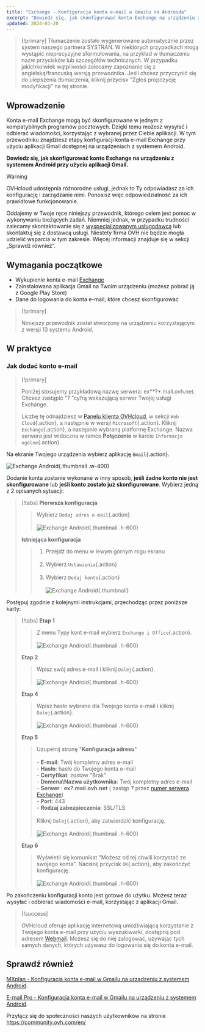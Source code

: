 ```yaml
---
title: "Exchange - Konfiguracja konta e-mail w Gmailu na Androida"
excerpt: "Dowiedz się, jak skonfigurować konto Exchange na urządzeniu z systemem Android poprzez aplikację Gmail"
updated: 2024-03-20
---
```


<style>
.w-400 {
  max-width:400px !important;
}
.h-600 {
  max-height:600px !important;
}
</style>

> [!primary]
> Tłumaczenie zostało wygenerowane automatycznie przez system naszego partnera SYSTRAN. W niektórych przypadkach mogą wystąpić nieprecyzyjne sformułowania, na przykład w tłumaczeniu nazw przycisków lub szczegółów technicznych. W przypadku jakichkolwiek wątpliwości zalecamy zapoznanie się z angielską/francuską wersją przewodnika. Jeśli chcesz przyczynić się do ulepszenia tłumaczenia, kliknij przycisk "Zgłoś propozycję modyfikacji” na tej stronie.
>

## Wprowadzenie

Konta e-mail Exchange mogą być skonfigurowane w jednym z kompatybilnych programów pocztowych. Dzięki temu możesz wysyłać i odbierać wiadomości, korzystając z wybranej przez Ciebie aplikacji. W tym przewodniku znajdziesz etapy konfiguracji konta e-mail Exchange przy użyciu aplikacji Gmail dostępnej na urządzeniach z systemem Android.

**Dowiedz się, jak skonfigurować konto Exchange na urządzeniu z systemem Android przy użyciu aplikacji Gmail.**

> [!warning]
>
> OVHcloud udostępnia różnorodne usługi, jednak to Ty odpowiadasz za ich konfigurację i zarządzanie nimi. Ponosisz więc odpowiedzialność za ich prawidłowe funkcjonowanie.
>
> Oddajemy w Twoje ręce niniejszy przewodnik, którego celem jest pomoc w wykonywaniu bieżących zadań. Niemniej jednak, w przypadku trudności zalecamy skontaktowanie się z [wyspecjalizowanym usługodawcą](/links/partner) lub skontaktuj się z dostawcą usługi. Niestety firma OVH nie będzie mogła udzielić wsparcia w tym zakresie. Więcej informacji znajduje się w sekcji „Sprawdź również”.


## Wymagania początkowe

- Wykupienie konta e-mail [Exchange](/links/web/emails)
- Zainstalowana aplikacja Gmail na Twoim urządzeniu (możesz pobrać ją z Google Play Store)
- Dane do logowania do konta e-mail, które chcesz skonfigurować

> [!primary]
>
> Niniejszy przewodnik został stworzony na urządzeniu korzystającym z wersji 13 systemu Android.
>

## W praktyce

### Jak dodać konto e-mail

> [!primary]
>
> Poniżej stosujemy przykładową nazwę serwera: ex**?*.mail.ovh.net. Chcesz zastąpić "? "cyfrą wskazującą serwer Twojej usługi Exchange.
>
> Liczbę tę odnajdziesz w [Panelu klienta OVHcloud](/links/manager), w sekcji `Web Cloud`{.action}, a następnie w wersji `Microsoft`{.action}.
> Kliknij `Exchange`{.action}, a następnie wybraną platformę Exchange. Nazwa serwera jest widoczna w ramce **Połączenie** w karcie `Informacje ogólne`{.action}.

Na ekranie Twojego urządzenia wybierz aplikację `Gmail`{.action}.

![Exchange Android](images/exchange-android-00.png){.thumbnail .w-400}

Dodanie konta zostanie wykonane w inny sposób, **jeśli żadne konto nie jest skonfigurowane** lub **jeśli konto zostało już skonfigurowane**. Wybierz jedną z 2 opisanych sytuacji:

> [!tabs]
> **Pierwsza konfiguracja**
>>
>> Wybierz `Dodaj adres e-mail`{.action}<br><br>
>> ![Exchange Android](images/android-first.png){.thumbnail .h-600}
>>
> **Istniejąca konfiguracja**
>>
>> 1. Przejdź do menu w lewym górnym rogu ekranu<br><br>
>> 2. Wybierz `Ustawienia`{.action}<br><br>
>> 3. Wybierz `Dodaj konto`{.action}<br><br>
>> ![Exchange Android](images/android-existing.png){.thumbnail}
>>

Postępuj zgodnie z kolejnymi instrukcjami, przechodząc przez poniższe karty:

> [!tabs]
> **Etap 1**
>> Z menu Typy kont e-mail wybierz `Exchange i Office`{.action}.<br><br>
>> ![Exchange Android](images/exchange-android-01.png){.thumbnail .h-600}
>>
> **Etap 2**
>> Wpisz swój adres e-mail i kliknij `Dalej`{.action}.<br><br>
>> ![Exchange Android](images/exchange-android-02.png){.thumbnail .h-600}
>>
> **Etap 4**
>> Wpisz hasło wybrane dla Twojego konta e-mail i kliknij `Dalej`{.action}.<br><br>
>> ![Exchange Android](images/exchange-android-03.png){.thumbnail .h-600}
>>
> **Etap 5**
>> Uzupełnij stronę "**Konfiguracja adresu**"<br><br>- **E-mail**: Twój kompletny adres e-mail<br>- **Hasło**: hasło do Twojego konta e-mail<br>- **Certyfikat**: zostaw "Brak"<br>- **Domena\Nazwa użytkownika**: Twój kompletny adres e-mail<br>- **Serwer** : **ex?.mail.ovh.net** ( zastąp **?** przez [numer serwera Exchange](#addaccount))<br>- **Port**: 443<br>- **Rodzaj zabezpieczenia**: SSL/TLS<br><br>Kliknij `Dalej`{.action}, aby zatwierdzić konfigurację.<br><br>
>> ![Exchange Android](images/exchange-android-04.png){.thumbnail .h-600}
>>
> **Etap 6**
>> Wyświetli się komunikat "Możesz od tej chwili korzystać ze swojego konta". Naciśnij przycisk `OK`{.action}, aby zakończyć konfigurację.<br><br>
>> ![Exchange Android](images/exchange-android-05.png){.thumbnail .h-600}
>>

Po zakończeniu konfiguracji konto jest gotowe do użytku. Możesz teraz wysyłać i odbierać wiadomości e-mail, korzystając z aplikacji Gmail.

> [!success]
>
> OVHcloud oferuje aplikację internetową umożliwiającą korzystanie z Twojego konta e-mail przy użyciu wyszukiwarki, dostępną pod adresem [Webmail](/links/web/email). Możesz się do niej zalogować, używając tych samych danych, których używasz do logowania się do konta e-mail.

## Sprawdź również <a name="go-further"></a>

[MXplan - Konfiguracja konta e-mail w Gmailu na urządzeniu z systemem Android](/pages/web_cloud/email_and_collaborative_solutions/mx_plan/how_to_configure_android).

[E-mail Pro - Konfiguracja konta e-mail w Gmailu na urządzeniu z systemem Android](/pages/web_cloud/email_and_collaborative_solutions/email_pro/how_to_configure_android).


Przyłącz się do społeczności naszych użytkowników na stronie <https://community.ovh.com/en/>